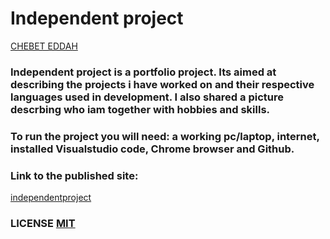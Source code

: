 # Independent project
[CHEBET EDDAH](https://github.com/batyrotich)
### Independent project is a portfolio project. Its aimed at describing the projects i have worked on and their respective languages used in development. I also shared a picture descrbing who iam together with hobbies and skills.
### To run the project you will need: a working pc/laptop, internet, installed Visualstudio code, Chrome browser and Github.
### Link to the published site:
[independentproject](https://batyrotich.github.io/independentproject/)
### LICENSE [MIT](https://github.com/batyrotich/independentproject/blob/master/LICENSE)
